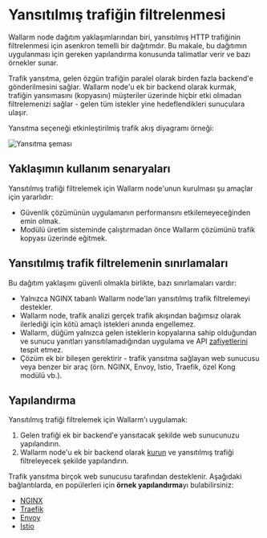 # Yansıtılmış trafiğin filtrelenmesi

Wallarm node dağıtım yaklaşımlarından biri, yansıtılmış HTTP trafiğinin filtrelenmesi için asenkron temelli bir dağıtımdır. Bu makale, bu dağıtımın uygulanması için gereken yapılandırma konusunda talimatlar verir ve bazı örnekler sunar.

Trafik yansıtma, gelen özgün trafiğin paralel olarak birden fazla backend'e gönderilmesini sağlar. Wallarm node'u ek bir backend olarak kurmak, trafiğin yansımasını (kopyasını) müşteriler üzerinde hiçbir etki olmadan filtrelemenizi sağlar - gelen tüm istekler yine hedeflendikleri sunuculara ulaşır.

Yansıtma seçeneği etkinleştirilmiş trafik akış diyagramı örneği:

![Yansıtma şeması](../../../images/waf-installation/aws/terraform/wallarm-for-mirrored-traffic.png)

## Yaklaşımın kullanım senaryaları

Yansıtılmış trafiği filtrelemek için Wallarm node'unun kurulması şu amaçlar için yararlıdır:

* Güvenlik çözümünün uygulamanın performansını etkilemeyeceğinden emin olmak.
* Modülü üretim sisteminde çalıştırmadan önce Wallarm çözümünü trafik kopyası üzerinde eğitmek.

## Yansıtılmış trafik filtrelemenin sınırlamaları

Bu dağıtım yaklaşımı güvenli olmakla birlikte, bazı sınırlamaları vardır:

* Yalnızca NGINX tabanlı Wallarm node'ları yansıtılmış trafik filtrelemeyi destekler.
* Wallarm node, trafik analizi gerçek trafik akışından bağımsız olarak ilerlediği için kötü amaçlı istekleri anında engellemez.
* Wallarm, düğüm yalnızca gelen isteklerin kopyalarına sahip olduğundan ve sunucu yanıtları yansıtılamadığından uygulama ve API [zafiyetlerini](../../../about-wallarm/detecting-vulnerabilities.md) tespit etmez.
* Çözüm ek bir bileşen gerektirir - trafik yansıtma sağlayan web sunucusu veya benzer bir araç (örn. NGINX, Envoy, Istio, Traefik, özel Kong modülü vb.).

## Yapılandırma

Yansıtılmış trafiği filtrelemek için Wallarm'ı uygulamak:

1. Gelen trafiği ek bir backend'e yansıtacak şekilde web sunucunuzu yapılandırın.
1. Wallarm node'u ek bir backend olarak [kurun](../../../installation/supported-deployment-options.md) ve yansıtılmış trafiği filtreleyecek şekilde yapılandırın.

Trafik yansıtma birçok web sunucusu tarafından desteklenir. Aşağıdaki bağlantılarda, en popülerleri için **örnek yapılandırma**yı bulabilirsiniz:

* [NGINX](nginx-example.md)
* [Traefik](traefik-example.md)
* [Envoy](envoy-example.md)
* [Istio](istio-example.md)